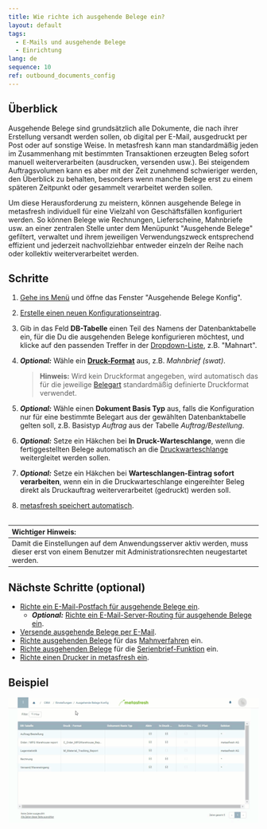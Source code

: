 ```yaml
---
title: Wie richte ich ausgehende Belege ein?
layout: default
tags:
  - E-Mails und ausgehende Belege
  - Einrichtung
lang: de
sequence: 10
ref: outbound_documents_config
---
```


## Überblick
Ausgehende Belege sind grundsätzlich alle Dokumente, die nach ihrer Erstellung versandt werden sollen, ob digital per E-Mail, ausgedruckt per Post oder auf sonstige Weise. In metasfresh kann man standardmäßig jeden im Zusammenhang mit bestimmten Transaktionen erzeugten Beleg sofort manuell weiterverarbeiten (ausdrucken, versenden usw.). Bei steigendem Auftragsvolumen kann es aber mit der Zeit zunehmend schwieriger werden, den Überblick zu behalten, besonders wenn manche Belege erst zu einem späteren Zeitpunkt oder gesammelt verarbeitet werden sollen.

Um diese Herausforderung zu meistern, können ausgehende Belege in metasfresh individuell für eine Vielzahl von Geschäftsfällen konfiguriert werden. So können Belege wie Rechnungen, Lieferscheine, Mahnbriefe usw. an einer zentralen Stelle unter dem Menüpunkt "Ausgehende Belege" gefiltert, verwaltet und ihrem jeweiligen Verwendungszweck entsprechend effizient und jederzeit nachvollziehbar entweder einzeln der Reihe nach oder kollektiv weiterverarbeitet werden.

## Schritte
1. [Gehe ins Menü](Menu) und öffne das Fenster "Ausgehende Belege Konfig".
1. [Erstelle einen neuen Konfigurationseintrag](Neuer_Datensatz_Fenster_Webui).
1. Gib in das Feld **DB-Tabelle** einen Teil des Namens der Datenbanktabelle ein, für die Du die ausgehenden Belege konfigurieren möchtest, und klicke auf den passenden Treffer in der <a href="Keyboard_Shortcuts_Liste#dropdown" title="Dynamisches Suchfeld (Autocomplete)">Dropdown-Liste</a>, z.B. "Mahnart".
1. ***Optional:*** Wähle ein [**Druck-Format**](Druckformat_anlegen) aus, z.B. *Mahnbrief (swat)*.
    >**Hinweis:** Wird kein Druckformat angegeben, wird automatisch das für die jeweilige [Belegart](Belegart_neu_definieren) standardmäßig definierte Druckformat verwendet.

1. ***Optional:*** Wähle einen **Dokument Basis Typ** aus, falls die Konfiguration nur für eine bestimmte Belegart aus der gewählten Datenbanktabelle gelten soll, z.B. Basistyp *Auftrag* aus der Tabelle *Auftrag/Bestellung*.
1. ***Optional:*** Setze ein Häkchen bei **In Druck-Warteschlange**, wenn die fertiggestellten Belege automatisch an die [Druckwarteschlange](PDF_Drucker_Einrichtung_Guide) weitergleitet werden sollen.
1. ***Optional:*** Setze ein Häkchen bei **Warteschlangen-Eintrag sofort verarbeiten**, wenn ein in die Druckwarteschlange eingereihter Beleg direkt als Druckauftrag weiterverarbeitet (gedruckt) werden soll.
1. [metasfresh speichert automatisch](Speicheranzeige).
<br><br>

| **Wichtiger Hinweis:** |
| :--- |
| Damit die Einstellungen auf dem Anwendungsserver aktiv werden, muss dieser erst von einem Benutzer mit Administrationsrechten neugestartet werden. |

## Nächste Schritte (optional)
- [Richte ein E-Mail-Postfach für ausgehende Belege ein](Ausgehende_Belege_Mail_Server_einrichten).
    - ***Optional:*** [Richte ein E-Mail-Server-Routing für ausgehende Belege ein](Email_Server_Routing_einrichten).
- [Versende ausgehende Belege per E-Mail](Email_senden_ausgehende_Belege).
- [Richte ausgehenden Belege](Ausgehende_Belege_Konfig_Mahnung) für das [Mahnverfahren](Mahnlauf) ein.
- [Richte ausgehenden Belege](Ausgehende_Belege_Konfig_Serienbriefe) für die [Serienbrief-Funktion](Serienbriefe_erstellen) ein.
- [Richte einen Drucker in metasfresh ein](PDF_Drucker_Einrichtung_Guide).

## Beispiel
<kbd><img src="assets/Ausgehende_Belege_Konfig+Mahnung.gif" alt="GIF: Ausgehende Belege einrichten"></kbd>
